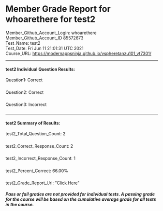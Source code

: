 # Member Grade Report for whoarethere for test2  
   
Member_Github_Account_Login: whoarethere  
Member_Github_Account_ID 85572673  
Test_Name: test2  
Test_Date: Fri Jun 11 21:01:31 UTC 2021  
Course_URL: https://modernappsninja.github.io/vspheretanzu101_vt7301/  
   
---  
#### test2 Individual Question Results:  
Question1: Correct  
#####  
Question2: Correct  
#####  
Question3: Incorrect  
#####  
---  
#### test2 Summary of Results:  
test2_Total_Question_Count: 2  
#####  
test2_Correct_Response_Count: 2  
#####  
test2_Incorrect_Response_Count: 1  
#####  
test2_Percent_Correct: 66.00%  
#####  
test2_Grade_Report_Url: "[Click Here](https://github.com/modernappsninjas/whoarethere/blob/main/static/userdata/courses/vspheretanzu101_vt7301/grade_report.pr1166.test2.md)"
##### Pass or fail grades are not provided for individual tests. A passing grade for the course will be based on the cumulative average grade for all tests in the course.  
